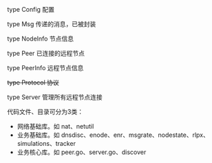 type Config 配置

type Msg 传递的消息，已被封装

type NodeInfo 节点信息

type Peer 已连接的远程节点

type PeerInfo 远程节点信息

~~type Protocol 协议~~

type Server 管理所有远程节点连接



代码文件、目录可分为3类：

* 网络基础库。如 nat、netutil
* 业务基础库。如 dnsdisc、enode、enr、msgrate、nodestate、rlpx、simulations、tracker
* 业务核心库。如 peer.go、server.go、discover



